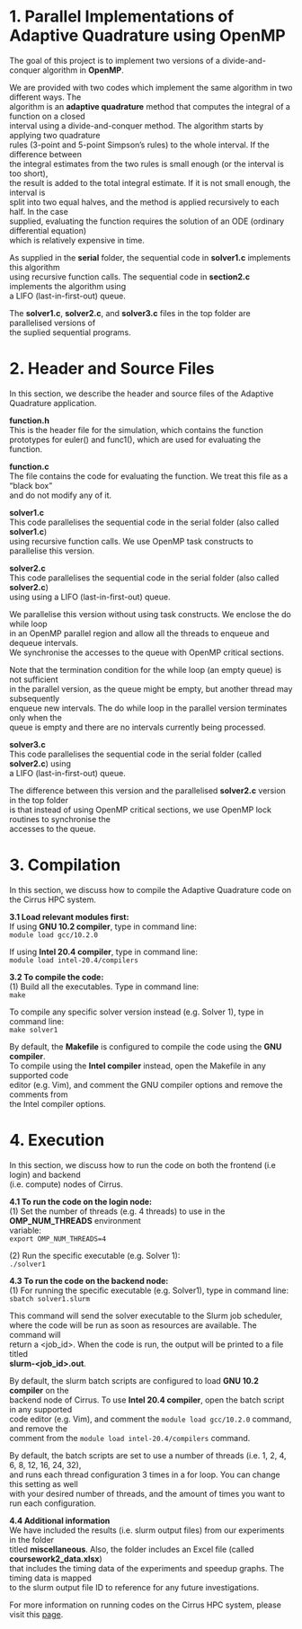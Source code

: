 # 1. Parallel Implementations of Adaptive Quadrature using OpenMP  
The goal of this project is to implement two versions of a divide-and-conquer algorithm in **OpenMP**.  

We are provided with two codes which implement the same algorithm in two different ways. The  
algorithm is an **adaptive quadrature** method that computes the integral of a function on a closed  
interval using a divide-and-conquer method. The algorithm starts by applying two quadrature  
rules (3-point and 5-point  Simpson’s rules) to the whole interval. If the difference between  
the integral estimates from the two rules is small enough (or the interval is too short),  
the result is added to the total integral estimate. If it is not small enough, the interval is  
split into two equal halves, and the method is applied recursively to each half. In the case  
supplied, evaluating the function requires the solution of an ODE (ordinary differential equation)  
which is relatively expensive in time.  

As supplied in the **serial** folder, the sequential code in **solver1.c** implements this algorithm  
using recursive function calls. The sequential code in **section2.c** implements the algorithm using  
a LIFO (last-in-first-out) queue.    

The **solver1.c**, **solver2.c**, and **solver3.c** files in the top folder are parallelised versions of  
the suplied sequential programs.  


# 2. Header and Source Files  
In this section, we describe the header and source files of the Adaptive Quadrature application.  

**function.h**  
This is the header file for the simulation, which contains the function  
prototypes for euler() and func1(), which are used for evaluating the  
function.    

**function.c**  
The file contains the code for evaluating the function. We treat this file as a “black box”  
and do not modify any of it.  

**solver1.c**  
This code parallelises the sequential code in the serial folder (also called **solver1.c**)  
using recursive function calls. We use OpenMP task constructs to parallelise this version.  

**solver2.c**  
This code parallelises the sequential code in the serial folder (also called **solver2.c**)  
using using a LIFO (last-in-first-out) queue.  

We parallelise this version without using task constructs. We enclose the do while loop  
in an OpenMP parallel region and allow all the threads to enqueue and dequeue intervals.  
We synchronise the accesses to the queue with OpenMP critical sections.  

Note that the termination condition for the while loop (an empty queue) is not sufficient  
in the parallel version, as the queue might be empty, but another thread may subsequently  
enqueue new intervals. The do while loop in the parallel version terminates only when the  
queue is empty and there are no intervals currently being processed.  

**solver3.c**  
This code parallelises the sequential code in the serial folder (called **solver2.c**) using  
a LIFO (last-in-first-out) queue.  

The difference between this version and the parallelised **solver2.c** version in the top folder  
is that instead of using OpenMP critical sections, we use OpenMP lock routines to synchronise the  
accesses to the queue.  


# 3. Compilation  
In this section, we discuss how to compile the Adaptive Quadrature code on the Cirrus HPC system.   

**3.1 Load relevant modules first:**  
If using **GNU 10.2 compiler**, type in command line:  
```module load gcc/10.2.0```  

If using **Intel 20.4 compiler**, type in command line:  
```module load intel-20.4/compilers```  

**3.2 To compile the code:**   
(1) Build all the executables. Type in command line:  
```make```  

To compile any specific solver version instead (e.g. Solver 1), type in command line:  
```make solver1```  

By default, the **Makefile** is configured to compile the code using the **GNU compiler**.  
To compile using the **Intel compiler** instead, open the Makefile in any supported code  
editor (e.g. Vim), and comment the GNU compiler options and remove the comments from  
the Intel compiler options.  


# 4. Execution  
In this section, we discuss how to run the code on both the frontend (i.e login) and backend  
(i.e. compute) nodes of Cirrus.   

**4.1 To run the code on the login node:**    
(1) Set the number of threads (e.g. 4 threads) to use in the **OMP_NUM_THREADS** environment   
variable:  
```export OMP_NUM_THREADS=4```  

(2) Run the specific executable (e.g. Solver 1):  
```./solver1```  

**4.3 To run the code on the backend node:**  
(1) For running the specific executable (e.g. Solver1), type in command line:  
```sbatch solver1.slurm```  

This command will send the solver executable to the Slurm job scheduler,  
where the code will be run as soon as resources are available. The command will  
return a <job_id>. When the code is run, the output will be printed to a file titled  
**slurm-<job_id>.out**.  

By default, the slurm batch scripts are configured to load **GNU 10.2 compiler** on the  
backend node of Cirrus. To use **Intel 20.4 compiler**, open the batch script in any supported  
code editor (e.g. Vim), and comment the ```module load gcc/10.2.0``` command, and remove the    
comment from the ```module load intel-20.4/compilers``` command.  

By default, the batch scripts are set to use a number of threads (i.e. 1, 2, 4, 6, 8, 12, 16, 24, 32),  
and runs each thread configuration 3 times in a for loop. You can change this setting as well   
with your desired number of threads, and the amount of times you want to run each configuration.   

**4.4 Additional information**  
We have included the results (i.e. slurm output files) from our experiments in the folder  
titled **miscellaneous**. Also, the folder includes an Excel file (called **coursework2_data.xlsx**)   
that includes the timing data of the experiments and speedup graphs. The timing data is mapped  
to the slurm output file ID to reference for any future investigations.  

For more information on running codes on the Cirrus HPC system, please visit this [page](https://cirrus.readthedocs.io/en/main/user-guide/batch.html).  
